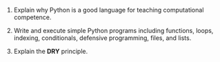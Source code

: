 <!---
Learning goals for Intro to Python lesson of UBC-EOAS Sep-2013 bootcamp
-->

1. Explain why Python is a good language for teaching computational competence.

2. Write and execute simple Python programs including functions, loops, indexing, conditionals, defensive programming, files, and lists.

3. Explain the **DRY** principle.
